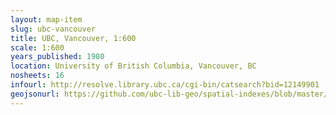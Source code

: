 ```yaml
---
layout: map-item 
slug: ubc-vancouver
title: UBC, Vancouver, 1:600
scale: 1:600
years_published: 1980
location: University of British Columbia, Vancouver, BC
nosheets: 16
infourl: http://resolve.library.ubc.ca/cgi-bin/catsearch?bid=12149901
geojsonurl: https://github.com/ubc-lib-geo/spatial-indexes/blob/master/canada_britishColumbia_ubc.geojson
---
```

